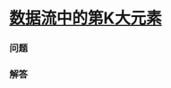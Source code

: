 # [数据流中的第K大元素](https://leetcode-cn.com/problems/kth-largest-element-in-a-stream)

### 问题



### 解答

```

```
